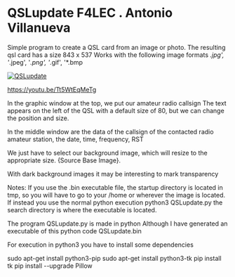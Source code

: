 # QSLupdate F4LEC  . Antonio Villanueva 

Simple program to create a QSL card from an image or photo.
The resulting qsl card has a size 843 x 537
Works with the following image formats 
*.jpg', '*.jpeg', '*.png', '*.gif', '*.bmp

[![QSLupdate](https://img.youtube.com/vi/Tt5WtEqMeTg/0.jpg)](https://www.youtube.com/watch?v=Tt5WtEqMeTg)

https://youtu.be/Tt5WtEqMeTg

In the graphic window at the top, we put our amateur radio callsign
The text appears on the left of the QSL with a default size of 80, 
but we can change the position and size.

In the middle window are the data of the callsign 
of the contacted radio amateur station, the date, time, frequency, RST

We just have to select our background image, which will resize to the appropriate size.
{Source Base Image}.

With dark background images it may be interesting to mark transparency


Notes: If you use the .bin executable file, 
the startup directory is located in tmp, so you will have to go to your /home 
or wherever the image is located. 
If instead you use the normal python execution python3 QSLupdate.py 
the search directory is where the executable is located.


The program  QSLupdate.py  is made in python 
Although I have generated an executable of this python code QSLupdate.bin

For execution in python3 you have to install some dependencies

sudo apt-get install python3-pip
sudo apt-get install python3-tk
pip install tk
pip install --upgrade Pillow


